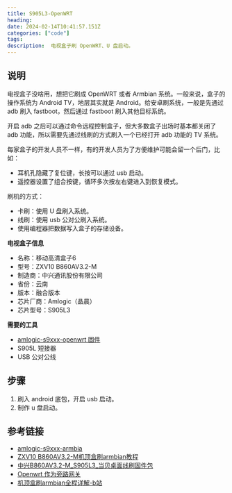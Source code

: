 ```yaml
---
title: S905L3-OpenWRT
heading:  
date: 2024-02-14T10:41:57.151Z
categories: ["code"]
tags: 
description:  电视盒子刷 OpenWRT、U 盘启动。
---
```


## 说明
电视盒子没啥用，想把它刷成 OpenWRT 或者 Armbian 系统。一般来说，盒子的操作系统为 Android TV，地层其实就是 Android。给安卓刷系统，一般是先通过 adb 刷入 fastboot，然后通过 fastboot 刷入其他目标系统。

开启 adb 之后可以通过命令远程控制盒子，但大多数盒子出场时基本都关闭了 adb 功能，所以需要先通过线刷的方式刷入一个已经打开 adb 功能的 TV 系统。

每家盒子的开发人员不一样，有的开发人员为了方便维护可能会留一个后门，比如：
- 耳机孔隐藏了复位键，长按可以通过 usb 启动。
- 遥控器设置了组合按键，循环多次按左右键进入到恢复模式。

刷机的方式：
- 卡刷：使用 U 盘刷入系统。
- 线刷：使用 usb 公对公刷入系统。
- 使用编程器把数据写入盒子的存储设备。


**电视盒子信息**
- 名称：移动高清盒子6
- 型号：ZXV10 B860AV3.2-M
- 制造商：中兴通讯股份有限公司
- 省份：云南
- 版本：融合版本
- 芯片厂商：Amlogic（晶晨）
- 芯片型号：S905L3


**需要的工具**
- [amlogic-s9xxx-openwrt 固件](https://github.com/ophub/amlogic-s9xxx-openwrt/blob/main/README.cn.md)
- S905L 短接器
- USB 公对公线


## 步骤
1. 刷入 android 底包，开启 usb 启动。
2. 制作 u 盘启动。

## 参考链接
- [amlogic-s9xxx-armbia](https://github.com/ophub/amlogic-s9xxx-armbian)
- [ZXV10 B860AV3.2-M机顶盒刷armbian教程](https://www.runyf.cn/archives/364/)
- [中兴B860AV3.2-M_S905L3_当贝桌面线刷固件包](https://blog.csdn.net/fatiaozhang9527/article/details/131254885)
- [Openwrt 作为旁路网关](https://sspai.com/post/68511)
- [机顶盒刷armbian全程详解-b站](https://www.bilibili.com/video/BV19h411F7jp)


